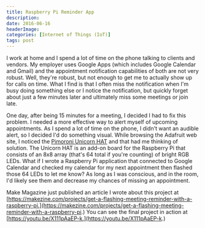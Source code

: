 ```yaml
---
title: Raspberry Pi Reminder App
description: 
date: 2016-06-16
headerImage: 
categories: [Internet of Things (IoT)]
tags: post
---
```


I work at home and I spend a lot of time on the phone talking to clients and vendors. My employer uses Google Apps (which includes Google Calendar and Gmail) and the appointment notification capabilities of both are not very robust. Well, they're robust, but not enough to get me to actually show up for calls on time. What I find is that I often miss the notification when I'm busy doing something else or I notice the notification, but quickly forget about just a few minutes later and ultimately miss some meetings or join late.

One day, after being 15 minutes for a meeting, I decided I had to fix this problem. I needed a more effective way to alert myself of upcoming appointments. As I spend a lot of time on the phone, I didn't want an audible alert, so I decided I'd do something visual. While browsing the Adafruit web site, I noticed the [Pimoroni Unicorn HAT](https://shop.pimoroni.com/products/unicorn-hat) and that had me thinking of solution. The Unicorn HAT is an add-on board for the Raspberry Pi that consists of an 8x8 array (that's 64 total if you're counting) of bright RGB LEDs. What if I wrote a Raspberry Pi application that connected to Google Calendar and checked my calendar for my next appointment then flashed those 64 LEDs to let me know? As long as I was conscious, and in the room, I'd likely see them and decrease my chances of missing an appointment.

Make Magazine just published an article I wrote about this project at [https://makezine.com/projects/get-a-flashing-meeting-reminder-with-a-raspberry-pi.](https://makezine.com/projects/get-a-flashing-meeting-reminder-with-a-raspberry-pi.) You can see the final project in action at [https://youtu.be/X111pAaEP-k.](https://youtu.be/X111pAaEP-k.)